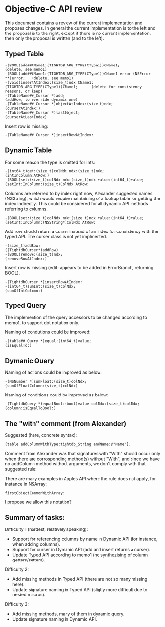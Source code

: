 Objective-C API review
======================

This document contains a review of the current implementation and proposes changes. In general the current implementation is to the left and the proposal is to the right, except if there is no current implementation, then only the proposal is written (and to the left).

Typed Table
-----------
    -(BOOL)add##CName1:(TIGHTDB_ARG_TYPE(CType1))CName1;                           (delete, see memo1)
    -(BOOL)add##CName1:(TIGHTDB_ARG_TYPE(CType1))CName1 error:(NSError **)error;   (delete, see memo1)
    -(void)insertAtIndex:(size_t)ndx CName1:(TIGHTDB_ARG_TYPE(CType1))CName1;      (delete for consistency reasons, or keep)
    -(TableName##_Cursor *)add;                                                    (addRow, to override dynamic one)
    -(TableName##_Cursor *)objectAtIndex:(size_t)ndx;                              (curserAtIndex:)
    -(TableName##_Cursor *)lastObject;                                             (curserAtLastIndex)

Insert row is missing:

    -(TableName##_Curser *)insertRowAtIndex:

Dynamic Table
-------------

For some reason the type is omitted for ints:

    -(int64_t)get:(size_t)colNdx ndx:(size_t)ndx;                                  (intInColumn:AtRow:)
    -(BOOL)set:(size_t)colNdx ndx:(size_t)ndx value:(int64_t)value;                (setInt:InColumn:(size_t)ColNdx AtRow:

Columns are referred to by index right now, Alexander suggested names (NSString), which would require maintaining of a lookup table for getting the index indirectly. This could be considered for all dynamic API methods referring to columns.

    -(BOOL)set:(size_t)colNdx ndx:(size_t)ndx value:(int64_t)value;                (setInt:InColumn:(NSString*)ColNdx AtRow:

Add row should return a curser instead of an index for consistency with the typed API. The curser class is not yet implmented.

    -(size_t)addRow;                                                               ((TightdbCurser*)addRow)
    -(BOOL)remove:(size_t)ndx;                                                     (removeRowAtIndex:)
    
Insert row is missing (edit: appears to be added in ErrorBranch, returning BOOL).
    
    -(TightdbCurser *)insertRowAtIndex:    
    -(int64_t)sumInt:(size_t)colNdx;                                               (sumOfIntColumn:)

Typed Query
-----------

The implemention of the query accessors to be changed according to memo1, to support dot notation only.


Naming of condutions could be improved:

    -(table##_Query *)equal:(int64_t)value;                                        (isEqualTo:)


Dymanic Query
-------------

Naming of actions could be improved as below:

    -(NSNumber *)sumFloat:(size_t)colNdx;                                          (sumOfFloatColumn:(size_t)colNdx)

Naming of conditions could be improved as below:

    -(TightdbQuery *)equalBool:(bool)value colNdx:(size_t)colNdx;                  (column:isEqualToBool:)


The "with" comment (from Alexander)
-----------------------------------

Suggested (here, concrete syntax):

    [table addColumnWithType:tightdb_String andName:@"Name"];

Comment from Alexander was that signatures with "With" should occur only when there are corrosponding method(s) without "With", and since we have no addColumn method without arguments, we don't comply with that suggested rule: 

There are many examples in Apples API where the rule does not apply, for instance in NSArray:

    firstObjectCommonWithArray:

I propose we allow this notation?


Summary of tasks:
-----------------

Difficulty 1 (hardest, relatively speaking):
- Support for referencing columns by name in Dynamic API (for instance, when adding columns).
- Support for curser in Dymanic API (add and insert returns a curser).
- Update Typed API according to memo1 (no synthezising of column getters/setters).

Difficulty 2:
- Add missing methods in Typed API (there are not so many missing here).
- Update signature naming in Typed API (sligtly more difficult due to nested macros). 

Difficulty 3: 
- Add missing methods, many of them in dynamic query.
- Update signature naming in Dynamic API.












